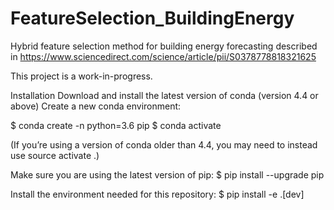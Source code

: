 # FeatureSelection_BuildingEnergy
Hybrid feature selection method for building energy forecasting described in https://www.sciencedirect.com/science/article/pii/S0378778818321625

This project is a work-in-progress.

Installation
Download and install the latest version of conda (version 4.4 or above)
Create a new conda environment:

$ conda create -n <name-of-repository> python=3.6 pip
$ conda activate <name-of-repository>

(If you’re using a version of conda older than 4.4, you may need to instead use source activate <name-of-repository>.)

Make sure you are using the latest version of pip:
$ pip install --upgrade pip

Install the environment needed for this repository:
$ pip install -e .[dev]
